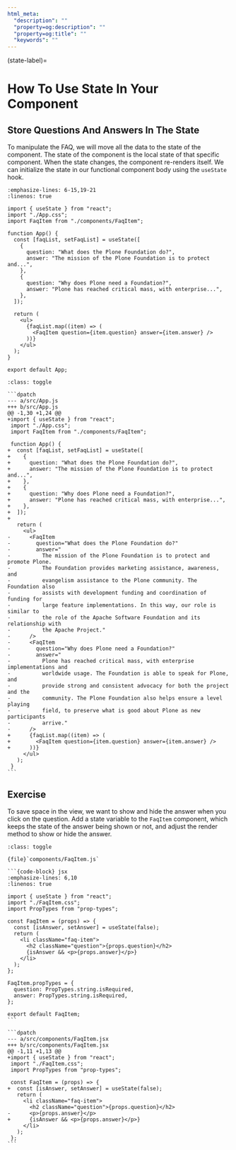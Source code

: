 ```yaml
---
html_meta:
  "description": ""
  "property=og:description": ""
  "property=og:title": ""
  "keywords": ""
---
```


(state-label)=

# How To Use State In Your Component

## Store Questions And Answers In The State

To manipulate the FAQ, we will move all the data to the state of the component.
The state of the component is the local state of that specific component.
When the state changes, the component re-renders itself.
We can initialize the state in our functional component body using the `useState` hook.

```{code-block} jsx
:emphasize-lines: 6-15,19-21
:linenos: true

import { useState } from "react";
import "./App.css";
import FaqItem from "./components/FaqItem";

function App() {
  const [faqList, setFaqList] = useState([
    {
      question: "What does the Plone Foundation do?",
      answer: "The mission of the Plone Foundation is to protect and...",
    },
    {
      question: "Why does Plone need a Foundation?",
      answer: "Plone has reached critical mass, with enterprise...",
    },
  ]);

  return (
    <ul>
      {faqList.map((item) => (
        <FaqItem question={item.question} answer={item.answer} />
      ))}
    </ul>
  );
}

export default App;
```

````{admonition} Differences
:class: toggle

```dpatch
--- a/src/App.js
+++ b/src/App.js
@@ -1,30 +1,24 @@
+import { useState } from "react";
 import "./App.css";
 import FaqItem from "./components/FaqItem";

 function App() {
+  const [faqList, setFaqList] = useState([
+    {
+      question: "What does the Plone Foundation do?",
+      answer: "The mission of the Plone Foundation is to protect and...",
+    },
+    {
+      question: "Why does Plone need a Foundation?",
+      answer: "Plone has reached critical mass, with enterprise...",
+    },
+  ]);
+
   return (
     <ul>
-      <FaqItem
-        question="What does the Plone Foundation do?"
-        answer="
-          The mission of the Plone Foundation is to protect and promote Plone.
-          The Foundation provides marketing assistance, awareness, and
-          evangelism assistance to the Plone community. The Foundation also
-          assists with development funding and coordination of funding for
-          large feature implementations. In this way, our role is similar to
-          the role of the Apache Software Foundation and its relationship with
-          the Apache Project."
-      />
-      <FaqItem
-        question="Why does Plone need a Foundation?"
-        answer="
-          Plone has reached critical mass, with enterprise implementations and
-          worldwide usage. The Foundation is able to speak for Plone, and
-          provide strong and consistent advocacy for both the project and the
-          community. The Plone Foundation also helps ensure a level playing
-          field, to preserve what is good about Plone as new participants
-          arrive."
-      />
+      {faqList.map((item) => (
+        <FaqItem question={item.question} answer={item.answer} />
+      ))}
     </ul>
   );
 }
```
````

## Exercise

To save space in the view, we want to show and hide the answer when you click on the question.
Add a state variable to the `FaqItem` component, which keeps the state of the answer being shown or not, and adjust the render method to show or hide the answer.

````{admonition} Solution
:class: toggle

{file}`components/FaqItem.js`

```{code-block} jsx
:emphasize-lines: 6,10
:linenos: true

import { useState } from "react";
import "./FaqItem.css";
import PropTypes from "prop-types";

const FaqItem = (props) => {
  const [isAnswer, setAnswer] = useState(false);
  return (
    <li className="faq-item">
      <h2 className="question">{props.question}</h2>
      {isAnswer && <p>{props.answer}</p>}
    </li>
  );
};

FaqItem.propTypes = {
  question: PropTypes.string.isRequired,
  answer: PropTypes.string.isRequired,
};

export default FaqItem;
```

```dpatch
--- a/src/components/FaqItem.jsx
+++ b/src/components/FaqItem.jsx
@@ -1,11 +1,13 @@
+import { useState } from "react";
 import "./FaqItem.css";
 import PropTypes from "prop-types";

 const FaqItem = (props) => {
+  const [isAnswer, setAnswer] = useState(false);
   return (
     <li className="faq-item">
       <h2 className="question">{props.question}</h2>
-      <p>{props.answer}</p>
+      {isAnswer && <p>{props.answer}</p>}
     </li>
   );
 };
```
````

